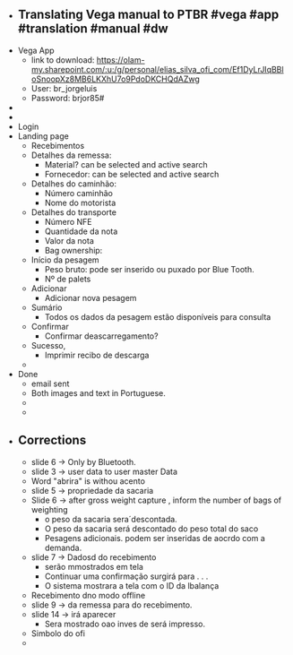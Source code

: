 - ## Translating Vega manual to PTBR #vega #app #translation #manual #dw
- Vega App
	- link to download: https://olam-my.sharepoint.com/:u:/g/personal/elias_silva_ofi_com/Ef1DyLrJIqBBloSnoopXz8MB6LKXhU7o9PdoDKCHQdAZwg
	- User: br_jorgeluis
	- Password: brjor85#
-
-
- Login
- Landing page
	- Recebimentos
	- Detalhes da remessa:
		- Material? can be selected and active search
		- Fornecedor: can be selected and active search
	- Detalhes do caminhão:
		- Número caminhão
		- Nome do motorista
	- Detalhes do transporte
		- Número NFE
		- Quantidade da nota
		- Valor da nota
		- Bag ownership:
	- Início da pesagem
		- Peso bruto: pode ser inserido ou puxado por Blue Tooth.
		- Nº de palets
	- Adicionar
		- Adicionar nova pesagem
	- Sumário
		- Todos os dados da pesagem estão disponíveis para consulta
	- Confirmar
		- Confirmar deascarregamento?
	- Sucesso,
		- Imprimir recibo de descarga
	-
- Done
	- email sent
	- Both images and text in Portuguese.
	-
	-
- ## Corrections
	- slide 6 -> Only by Bluetooth.
	- slide 3 -> user data to user master Data
	- Word "abrira" is withou acento
	- slide 5 -> propriedade da sacaria
	- Slide 6 -> after gross weight capture , inform the number of bags of weighting
		- o peso da sacaria sera´descontada.
		- O peso da sacaria será descontado do peso total do saco
		- Pesagens adicionais. podem ser inseridas de aocrdo com a demanda.
	- slide 7 -> Dadosd do recebimento
		- serão mmostrados em tela
		- Continuar uma confirmação surgirá para . . .
		- O sistema mostrara a tela com o ID da lbalança
	- Recebimento dno modo offline
	- slide 9 -> da remessa para do recebimento.
	- slide 14 -> irá aparecer
		- Sera mostrado oao inves de será impresso.
	- Simbolo do ofi
	-